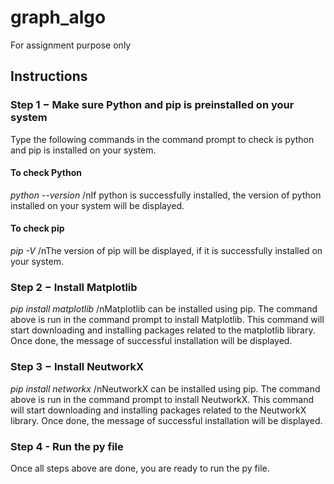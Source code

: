# graph_algo
For assignment purpose only


## Instructions
### Step 1 − Make sure Python and pip is preinstalled on your system
Type the following commands in the command prompt to check is python and pip is installed on your system.

#### To check Python
_python --version_
/nIf python is successfully installed, the version of python installed on your system will be displayed.

#### To check pip
_pip -V_
/nThe version of pip will be displayed, if it is successfully installed on your system.


### Step 2 − Install Matplotlib
_pip install matplotlib_
/nMatplotlib can be installed using pip. The command above is run in the command prompt to install Matplotlib. This command will start downloading and installing packages related to the matplotlib library. Once done, the message of successful installation will be displayed.


### Step 3 − Install NeutworkX
_pip install networkx_
/nNeutworkX can be installed using pip. The command above is run in the command prompt to install NeutworkX. This command will start downloading and installing packages related to the NeutworkX library. Once done, the message of successful installation will be displayed.


### Step 4 - Run the py file
Once all steps above are done, you are ready to run the py file.
